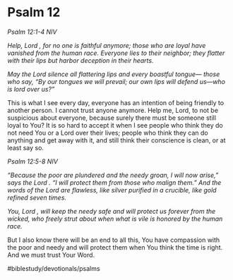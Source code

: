 # Psalm 12
*Psalm 12:1-4 NIV* 

*Help, Lord , for no one is faithful anymore; those who are loyal have vanished from the human race. Everyone lies to their neighbor; they flatter with their lips but harbor deception in their hearts.* 

*May the Lord silence all flattering lips and every boastful tongue— those who say, “By our tongues we will prevail; our own lips will defend us—who is lord over us?”* 

This is what I see every day, everyone has an intention of being friendly to another person. I cannot trust anyone anymore. Help me, Lord, to not be suspicious about everyone, because surely there must be someone still loyal to You?
It is so hard to accept it when I see people who think they do not need You or a Lord over their lives; people who think they can do anything and get away with it, and still think their conscience is clean, or at least say so.

*Psalm 12:5-8 NIV* 

*“Because the poor are plundered and the needy groan, I will now arise,” says the Lord . “I will protect them from those who malign them.” And the words of the Lord are flawless, like silver purified in a crucible, like gold refined seven times.* 

*You, Lord , will keep the needy safe and will protect us forever from the wicked, who freely strut about when what is vile is honored by the human race.*
 
But I also know there will be an end to all this, You have compassion with the poor and needy and will protect them when You think the time is right. And we must trust Your Word.

#biblestudy/devotionals/psalms